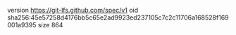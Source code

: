 version https://git-lfs.github.com/spec/v1
oid sha256:45e57258d4176bb5c65e2ad9923ed237105c7c2c11706a168528f169001a9395
size 864
